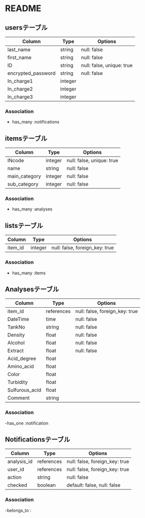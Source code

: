 # README

## usersテーブル
| Column             | Type    | Options                   |
| ------------------ | ------- | ------------------------- |
| last_name          | string  | null: false               |
| first_name         | string  | null: false               |
| ID                 | string  | null: false, unique: true |
| encrypted_password | string  | null: false               |
| In_charge1         | integer |                           |
| In_charge2         | integer |                           |
| In_charge3         | integer |                           |

### Association
- has_many :notifications

## itemsテーブル
| Column        | Type    | Options                   |
| ------------- | ------- | ------------------------- |
| INcode        | integer | null: false, unique: true |
| name          | string  | null: false               |
| main_category | integer | null: false               |
| sub_category  | integer | null: false               |

### Association
- has_many :analyses

## listsテーブル
| Column        | Type    | Options                        |
| ------------- | ------- | ------------------------------ |
| item_id       | integer | null: false, foreign_key: true |

### Association
- has_many :items

## Analysesテーブル
| Column         | Type       | Options                        |
| -------------- | ---------- | ------------------------------ |
| item_id        | references | null: false, foreign_key: true |
| DateTime       | time       | null: false                    |
| TankNo         | string     | null: false                    |
| Density        | float      | null: false                    |
| Alcohol        | float      | null: false                    |
| Extract        | float      | null: false                    |
| Acid_degree    | float      |                                |
| Amino_acid     | float      |                                |
| Color          | float      |                                |
| Turbidity      | float      |                                |
| Sulfurous_acid | float      |                                |
| Comment        | string     |                                |

### Association
-has_one :notification

## Notificationsテーブル
| Column      | Type       | Options                        |
| ----------- | ---------- | ------------------------------ |
| analysis_id | references | null: false, foreign_key: true |
| user_id     | references | null: false, foreign_key: true |
| action      | string     | null: false                    |
| checked     | boolean    | default: false, null: false    |

### Association
-belongs_to :